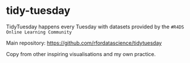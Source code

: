 # tidy-tuesday

TidyTuesday happens every Tuesday with datasets provided by the `#R4DS Online Learning Community`

Main repository: https://github.com/rfordatascience/tidytuesday

Copy from other inspiring visualisations and my own practice.